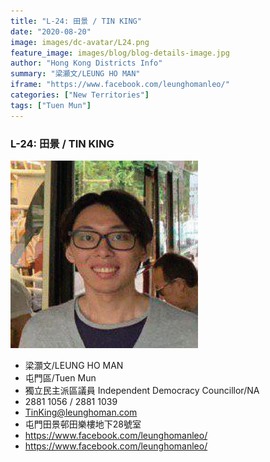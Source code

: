 ```yaml
---
title: "L-24: 田景 / TIN KING"
date: "2020-08-20"
image: images/dc-avatar/L24.png
feature_image: images/blog/blog-details-image.jpg
author: "Hong Kong Districts Info"
summary: "梁灝文/LEUNG HO MAN"
iframe: "https://www.facebook.com/leunghomanleo/"
categories: ["New Territories"]
tags: ["Tuen Mun"]
---
```


### L-24: 田景 / TIN KING  
![](/images/dc-avatar/L24.png)  

 - 梁灝文/LEUNG HO MAN  
 - 屯門區/Tuen Mun  
 - 獨立民主派區議員 Independent Democracy Councillor/NA  
 - 2881 1056 / 2881 1039  
 - TinKing@leunghoman.com  
 - 屯門田景邨田樂樓地下28號室  
 - https://www.facebook.com/leunghomanleo/  
 - https://www.facebook.com/leunghomanleo/
